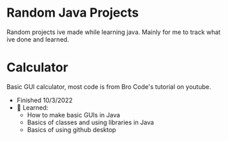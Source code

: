 # Random Java Projects
 Random projects ive made while learning java. Mainly for me to track what ive done and learned.
 
# Calculator
Basic GUI calculator, most code is from Bro Code's tutorial on youtube.
- Finished 10/3/2022
- 🌱 Learned:
    - How to make basic GUIs in Java
    - Basics of classes and using libraries in Java
    - Basics of using github desktop
